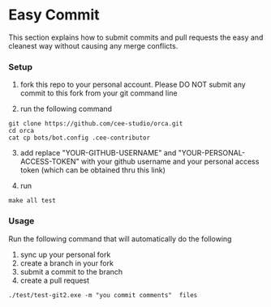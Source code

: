 # Easy Commit

This section explains how to submit commits and pull requests the easy
   and cleanest way without causing any merge conflicts.

### Setup
1. fork this repo to your personal account. Please DO NOT submit any commit to
this fork from your git command line

2. run the following command
```
git clone https://github.com/cee-studio/orca.git
cd orca
cat cp bots/bot.config .cee-contributor
```

3. add replace "YOUR-GITHUB-USERNAME" and "YOUR-PERSONAL-ACCESS-TOKEN"
   with your github username and your personal access token (which can
   be obtained thru this link)

5. run
```
make all test
```


### Usage
Run the following command that will automatically do the following
1. sync up your personal fork
2. create a branch in your fork
3. submit a commit to the branch
4. create a pull request

```
./test/test-git2.exe -m "you commit comments"  files
```
